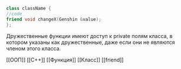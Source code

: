 ```c++
class className {
//code
friend void changeX(Genshin &value);
};
```
 Дружественные функции имеют доступ к private полям класса, в котором указаны как дружественные, даже если они не являются членом этого класса.

[[ООП]]  [[C++]] [[Функция]]  [[Класс]] [[friend]]